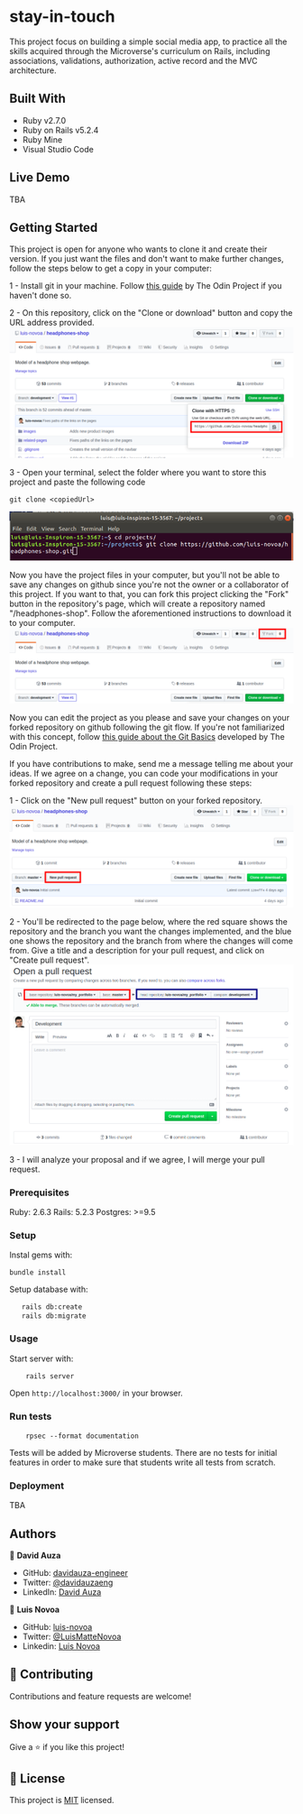 # stay-in-touch

This project focus on building a simple social media app, to practice all the skills acquired through the Microverse's curriculum on Rails, including associations, validations, authorization, active record and the MVC architecture.

## Built With

- Ruby v2.7.0
- Ruby on Rails v5.2.4
- Ruby Mine
- Visual Studio Code

## Live Demo

TBA

## Getting Started

This project is open for anyone who wants to clone it and create their version. If you just want the files and don't want to make further changes, follow the steps below to get a copy in your computer:

1 - Install git in your machine. Follow [this guide](https://www.theodinproject.com/courses/web-development-101/lessons/setting-up-git) by The Odin Project if you haven't done so.

2 - On this repository, click on the "Clone or download" button and copy the URL address provided.
![Clone or Download button expanded](./app/assets/readme-imgs/step1.png)

3 - Open your terminal, select the folder where you want to store this project and paste the following code
```
git clone <copiedUrl>
```
![Terminal with the required code](./app/assets/readme-imgs/step2.png)

Now you have the project files in your computer, but you'll not be able to save any changes on github since you're not the owner or a collaborator of this project. If you want to that, you can fork this project clicking the "Fork" button in the repository's page, which will create a repository named "<yourUserName>/headphones-shop". Follow the aforementioned instructions to download it to your computer.
![Fork button highlight](./app/assets/readme-imgs/step3.png)

Now you can edit the project as you please and save your changes on your forked repository on github following the git flow. If you're not familiarized with this concept, follow [this guide about the Git Basics](https://www.theodinproject.com/courses/web-development-101/lessons/git-basics) developed by The Odin Project.

If you have contributions to make, send me a message telling me about your ideas. If we agree on a change, you can code your modifications in your forked repository and create a pull request following these steps:

1 - Click on the "New pull request" button on your forked repository.
![New pull request button highlight](./app/assets/readme-imgs/step4.png)

2 - You'll be redirected to the page below, where the red square shows the repository and the branch you want the changes implemented, and the blue one shows the repository and the branch from where the changes will come from. Give a title and a description for your pull request, and click on "Create pull request".
![New pull request page](./app/assets/readme-imgs/step5.png)

3 - I will analyze your proposal and if we agree, I will merge your pull request.

### Prerequisites

Ruby: 2.6.3
Rails: 5.2.3
Postgres: >=9.5

### Setup

Instal gems with:

```
bundle install
```

Setup database with:

```
   rails db:create
   rails db:migrate
```

### Usage

Start server with:

```
    rails server
```

Open `http://localhost:3000/` in your browser.

### Run tests

```
    rpsec --format documentation
```

Tests will be added by Microverse students. There are no tests for initial features in order to make sure that students write all tests from scratch.

### Deployment

TBA

## Authors

👤 **David Auza**

- GitHub: [davidauza-engineer](https://github.com/davidauza-engineer)
- Twitter: [@davidauzaeng](https://twitter.com/davidauzaeng)
- LinkedIn: [David Auza](https://linkedin.com/in/davidauza)

👤 **Luis Novoa**

- GitHub: [luis-novoa](https://github.com/luis-novoa)
- Twitter: [@LuisMatteNovoa](https://twitter.com/LuisMatteNovoa)
- Linkedin: [Luis Novoa](https://www.linkedin.com/in/luismattenovoa/)

## 🤝 Contributing

Contributions and feature requests are welcome!

## Show your support

Give a ⭐️ if you like this project!

## 📝 License

This project is [MIT](./LICENSE) licensed.

